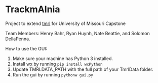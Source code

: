 # TrackmAInia
Project to extend [tmrl](https://github.com/trackmania-rl/tmrl) for University of Missouri Capstone

Team Members: Henry Bahr, Ryan Huynh, Nate Beattie, and Solomon DellaPenna.


How to use the GUI:
1. Make sure your machine has Python 3 installed.
2. Install wx by running `pip install wxPython`
3. Update TMRLDATA_PATH with the full path of your TmrlData folder.
4. Run the gui by running `pythonw gui.py`
